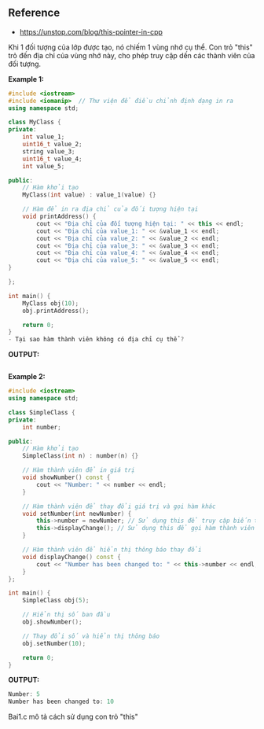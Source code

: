 ## Reference
- https://unstop.com/blog/this-pointer-in-cpp

Khi 1 đối tượng của lớp được tạo, nó chiếm 1 vùng nhớ cụ thể. Con trỏ "this" trỏ đến địa chỉ của vùng nhớ này, cho phép truy cập dến các thành viên của đối tượng.

**Example 1:**
~~~cpp
#include <iostream>
#include <iomanip>  // Thư viện để điều chỉnh định dạng in ra
using namespace std;

class MyClass {
private:
    int value_1;
    uint16_t value_2;
    string value_3;
    uint16_t value_4;
    int value_5;

public:
    // Hàm khởi tạo
    MyClass(int value) : value_1(value) {}

    // Hàm để in ra địa chỉ của đối tượng hiện tại
    void printAddress() {
        cout << "Địa chỉ của đối tượng hiện tại: " << this << endl;
        cout << "Địa chỉ của value_1: " << &value_1 << endl;
        cout << "Địa chỉ của value_2: " << &value_2 << endl;
        cout << "Địa chỉ của value_3: " << &value_3 << endl;
        cout << "Địa chỉ của value_4: " << &value_4 << endl;
        cout << "Địa chỉ của value_5: " << &value_5 << endl;
}

};

int main() {
    MyClass obj(10);
    obj.printAddress();

    return 0;
}
- Tại sao hàm thành viên không có địa chỉ cụ thể ?
~~~
**OUTPUT:**
~~~cpp
~~~

**Example 2:**
~~~cpp
#include <iostream>
using namespace std;

class SimpleClass {
private:
    int number;

public:
    // Hàm khởi tạo
    SimpleClass(int n) : number(n) {}

    // Hàm thành viên để in giá trị
    void showNumber() const {
        cout << "Number: " << number << endl;
    }

    // Hàm thành viên để thay đổi giá trị và gọi hàm khác
    void setNumber(int newNumber) {
        this->number = newNumber; // Sử dụng this để truy cập biến thành viên
        this->displayChange(); // Sử dụng this để gọi hàm thành viên khác
    }

    // Hàm thành viên để hiển thị thông báo thay đổi
    void displayChange() const {
        cout << "Number has been changed to: " << this->number << endl;
    }
};

int main() {
    SimpleClass obj(5);

    // Hiển thị số ban đầu
    obj.showNumber();

    // Thay đổi số và hiển thị thông báo
    obj.setNumber(10);

    return 0;
}
~~~
**OUTPUT:**
~~~cpp
Number: 5
Number has been changed to: 10
~~~

Bai1.c mô tả cách sử dụng con trỏ "this"
